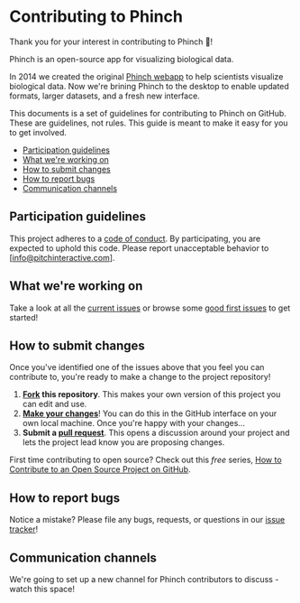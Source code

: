 # Contributing to Phinch

Thank you for your interest in contributing to Phinch :tada:! 

Phinch is an open-source app for visualizing biological data.

In 2014 we created the original [Phinch webapp](https://github.com/PitchInteractiveInc/Phinch/) to help scientists visualize biological data. Now we're brining Phinch to the desktop to enable updated formats, larger datasets, and a fresh new interface.

This documents is a set of guidelines for contributing to Phinch on GitHub. These are guidelines, not rules. This guide is meant to make it easy for you to get involved.

* [Participation guidelines](#participation-guidelines)
* [What we're working on](#what-were-working-on)
* [How to submit changes](#how-to-submit-changes)
* [How to report bugs](#how-to-report-bugs)
* [Communication channels](#communication-channels)

## Participation guidelines

This project adheres to a [code of conduct](/CONDUCT.md). By participating, you are expected to uphold this code. Please report unacceptable behavior to [info@pitchinteractive.com].

## What we're working on

Take a look at all the [current issues](https://github.com/PhinchApp/Phinch/issues) or browse some [good first issues](https://github.com/PhinchApp/Phinch/issues?q=is%3Aissue+is%3Aopen+label%3A%22good+first+issue%22) to get started!

## How to submit changes

Once you've identified one of the issues above that you feel you can contribute to, you're ready to make a change to the project repository!
 
1. **[Fork](https://help.github.com/articles/fork-a-repo/) this repository**. This makes your own version of this project you can edit and use.
2. **[Make your changes](https://guides.github.com/activities/forking/#making-changes)**! You can do this in the GitHub interface on your own local machine. Once you're happy with your changes...
3. **Submit a [pull request](https://help.github.com/articles/proposing-changes-to-a-project-with-pull-requests/)**. This opens a discussion around your project and lets the project lead know you are proposing changes.

First time contributing to open source? Check out this *free* series, [How to Contribute to an Open Source Project on GitHub](https://egghead.io/series/how-to-contribute-to-an-open-source-project-on-github).

## How to report bugs

Notice a mistake? Please file any bugs, requests, or questions in our [issue tracker](https://github.com/PhinchApp/Phinch/issues)!

## Communication channels

We're going to set up a new channel for Phinch contributors to discuss - watch this space!

